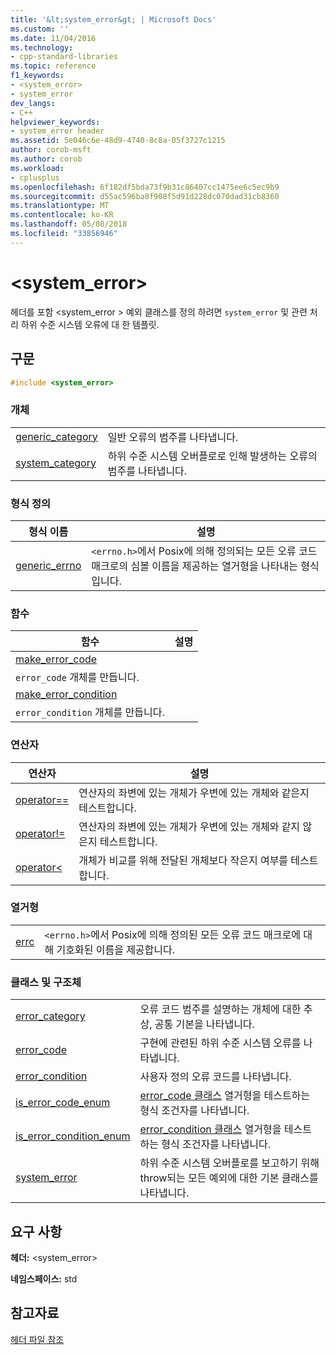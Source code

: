 ```yaml
---
title: '&lt;system_error&gt; | Microsoft Docs'
ms.custom: ''
ms.date: 11/04/2016
ms.technology:
- cpp-standard-libraries
ms.topic: reference
f1_keywords:
- <system_error>
- system_error
dev_langs:
- C++
helpviewer_keywords:
- system_error header
ms.assetid: 5e046c6e-48d9-4740-8c8a-05f3727c1215
author: corob-msft
ms.author: corob
ms.workload:
- cplusplus
ms.openlocfilehash: 6f182df5bda73f9b31c86407cc1475ee6c5ec9b9
ms.sourcegitcommit: d55ac596ba8f908f5d91d228dc070dad31cb8360
ms.translationtype: MT
ms.contentlocale: ko-KR
ms.lasthandoff: 05/08/2018
ms.locfileid: "33856946"
---
```

# <a name="ltsystemerrorgt"></a>&lt;system_error&gt;

헤더를 포함 \<system_error > 예외 클래스를 정의 하려면 `system_error` 및 관련 처리 하위 수준 시스템 오류에 대 한 템플릿.

## <a name="syntax"></a>구문

```cpp
#include <system_error>
```

### <a name="objects"></a>개체

|||
|-|-|
|[generic_category](../standard-library/system-error-functions.md#generic_category)|일반 오류의 범주를 나타냅니다.|
|[system_category](../standard-library/system-error-functions.md#system_category)|하위 수준 시스템 오버플로로 인해 발생하는 오류의 범주를 나타냅니다.|

### <a name="typedefs"></a>형식 정의

|형식 이름|설명|
|-|-|
|[generic_errno](../standard-library/system-error-typedefs.md#generic_errno)|`<errno.h>`에서 Posix에 의해 정의되는 모든 오류 코드 매크로의 심볼 이름을 제공하는 열거형을 나타내는 형식입니다.|

### <a name="functions"></a>함수

|함수|설명|
|-|-|
|[make_error_code](../standard-library/system-error-functions.md#make_error_code)|
          `error_code` 개체를 만듭니다.|
|[make_error_condition](../standard-library/system-error-functions.md#make_error_condition)|
          `error_condition` 개체를 만듭니다.|

### <a name="operators"></a>연산자

|연산자|설명|
|-|-|
|[operator==](../standard-library/system-error-operators.md#op_eq_eq)|연산자의 좌변에 있는 개체가 우변에 있는 개체와 같은지 테스트합니다.|
|[operator!=](../standard-library/system-error-operators.md#op_neq)|연산자의 좌변에 있는 개체가 우변에 있는 개체와 같지 않은지 테스트합니다.|
|[operator<](../standard-library/system-error-operators.md#op_lt)|개체가 비교를 위해 전달된 개체보다 작은지 여부를 테스트합니다.|

### <a name="enumerations"></a>열거형

|||
|-|-|
|[errc](../standard-library/system-error-enums.md#errc)|`<errno.h>`에서 Posix에 의해 정의된 모든 오류 코드 매크로에 대해 기호화된 이름을 제공합니다.|

### <a name="classes-and-structs"></a>클래스 및 구조체

|||
|-|-|
|[error_category](../standard-library/error-category-class.md)|오류 코드 범주를 설명하는 개체에 대한 추상, 공통 기본을 나타냅니다.|
|[error_code](../standard-library/error-code-class.md)|구현에 관련된 하위 수준 시스템 오류를 나타냅니다.|
|[error_condition](../standard-library/error-condition-class.md)|사용자 정의 오류 코드를 나타냅니다.|
|[is_error_code_enum](../standard-library/is-error-code-enum-class.md)|[error_code 클래스](../standard-library/error-code-class.md) 열거형을 테스트하는 형식 조건자를 나타냅니다.|
|[is_error_condition_enum](../standard-library/is-error-condition-enum-class.md)|[error_condition 클래스](../standard-library/error-condition-class.md) 열거형을 테스트하는 형식 조건자를 나타냅니다.|
|[system_error](../standard-library/system-error-class.md)|하위 수준 시스템 오버플로를 보고하기 위해 throw되는 모든 예외에 대한 기본 클래스를 나타냅니다.|

## <a name="requirements"></a>요구 사항

**헤더:** \<system_error>

**네임스페이스:** std

## <a name="see-also"></a>참고자료

[헤더 파일 참조](../standard-library/cpp-standard-library-header-files.md)<br/>
